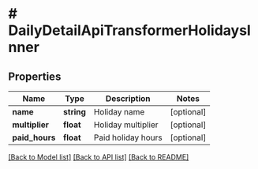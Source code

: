 # # DailyDetailApiTransformerHolidaysInner

## Properties

Name | Type | Description | Notes
------------ | ------------- | ------------- | -------------
**name** | **string** | Holiday name | [optional]
**multiplier** | **float** | Holiday multiplier | [optional]
**paid_hours** | **float** | Paid holiday hours | [optional]

[[Back to Model list]](../../README.md#models) [[Back to API list]](../../README.md#endpoints) [[Back to README]](../../README.md)
